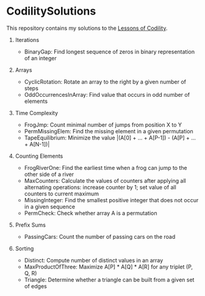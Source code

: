 # CodilitySolutions
This repository contains my solutions to the [Lessons of Codility](https://app.codility.com/programmers/lessons/).

1. Iterations
   - BinaryGap: Find longest sequence of zeros in binary representation of an integer
   
2. Arrays
   - CyclicRotation: Rotate an array to the right by a given number of steps
   - OddOccurrencesInArray: Find value that occurs in odd number of elements

3. Time Complexity
   - FrogJmp: Count minimal number of jumps from position X to Y
   - PermMissingElem: Find the missing element in a given permutation
   - TapeEquilibrium: Minimize the value |(A[0] + ... + A[P-1]) - (A[P] + ... + A[N-1])|

4. Counting Elements
   - FrogRiverOne: Find the earliest time when a frog can jump to the other side of a river
   - MaxCounters: Calculate the values of counters after applying all alternating operations: increase counter by 1; set value of all counters to current maximum
   - MissingInteger: Find the smallest positive integer that does not occur in a given sequence
   - PermCheck: Check whether array A is a permutation

5. Prefix Sums
   - PassingCars: Count the number of passing cars on the road 

6. Sorting
   - Distinct: Compute number of distinct values in an array
   - MaxProductOfThree: Maximize A[P] * A[Q] * A[R] for any triplet (P, Q, R)
   - Triangle: Determine whether a triangle can be built from a given set of edges

